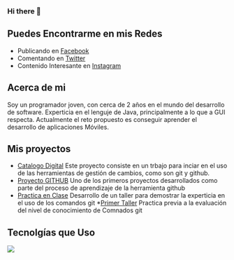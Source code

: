 ### Hi there 👋

## Puedes Encontrarme en mis Redes
 - Publicando en [Facebook](https://es-la.facebook.com/)
 - Comentando en [Twitter](https://twitter.com/?lang=es)
 - Contenido Interesante en [Instagram](https://www.instagram.com/)
 
 ## Acerca de mi
 Soy un programador joven, con cerca de 2 años en el mundo del desarrollo de software.
 Experticia en el lenguje de Java, principalmente a lo que a GUI respecta. 
 Actualmente el reto propuesto es conseguir aprender el desarrollo de aplicaciones Móviles. 
 
 
 ## Mis proyectos
  * [Catalogo Digital](https://github.com/PsychoticProgrammer/ProyectoMCS)
 Este proyecto consiste en un trbajo para inciar en el uso de las herramientas de gestión de cambios, como son git y github. 
  * [Proyecto GITHUB](https://github.com/PsychoticProgrammer/proyecto_GitHub)
 Uno de los primeros proyectos desarrollados como parte del proceso de aprendizaje de la herramienta github
  * [Practica en Clase](https://github.com/PsychoticProgrammer/PracticaGit4A_Esp-nJuanEsteban)
Desarrollo de un taller para demostrar la experticia en el uso de los comandos git
  *[Primer Taller](https://github.com/PsychoticProgrammer/TallerClase19-01-2023)
Practica previa a la evaluación del nivel de conocimiento de Comnados git

## Tecnolgías que Uso
<img src="{https://img.shields.io/badge/Tableau-E97627?style=for-the-badge&logo=Tableau&logoColor=white}" />
